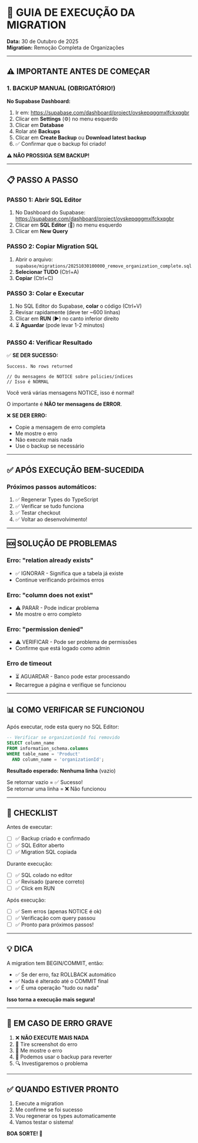 # 🚀 GUIA DE EXECUÇÃO DA MIGRATION

**Data:** 30 de Outubro de 2025  
**Migration:** Remoção Completa de Organizações

---

## ⚠️ IMPORTANTE ANTES DE COMEÇAR

### 1. BACKUP MANUAL (OBRIGATÓRIO!)

**No Supabase Dashboard:**
1. Ir em: https://supabase.com/dashboard/project/ovskepqggmxlfckxqgbr
2. Clicar em **Settings** (⚙️) no menu esquerdo
3. Clicar em **Database**
4. Rolar até **Backups**
5. Clicar em **Create Backup** ou **Download latest backup**
6. ✅ Confirmar que o backup foi criado!

**⚠️ NÃO PROSSIGA SEM BACKUP!**

---

## 📋 PASSO A PASSO

### PASSO 1: Abrir SQL Editor

1. No Dashboard do Supabase: https://supabase.com/dashboard/project/ovskepqggmxlfckxqgbr
2. Clicar em **SQL Editor** (📝) no menu esquerdo
3. Clicar em **New Query**

### PASSO 2: Copiar Migration SQL

1. Abrir o arquivo: `supabase/migrations/20251030100000_remove_organization_complete.sql`
2. **Selecionar TUDO** (Ctrl+A)
3. **Copiar** (Ctrl+C)

### PASSO 3: Colar e Executar

1. No SQL Editor do Supabase, **colar** o código (Ctrl+V)
2. Revisar rapidamente (deve ter ~600 linhas)
3. Clicar em **RUN** (▶️) no canto inferior direito
4. ⏳ **Aguardar** (pode levar 1-2 minutos)

### PASSO 4: Verificar Resultado

✅ **SE DER SUCESSO:**
```
Success. No rows returned

// Ou mensagens de NOTICE sobre policies/índices
// Isso é NORMAL
```

Você verá várias mensagens NOTICE, isso é normal!

O importante é **NÃO ter mensagens de ERROR**.

❌ **SE DER ERRO:**
- Copie a mensagem de erro completa
- Me mostre o erro
- Não execute mais nada
- Use o backup se necessário

---

## ✅ APÓS EXECUÇÃO BEM-SUCEDIDA

### Próximos passos automáticos:

1. ✅ Regenerar Types do TypeScript
2. ✅ Verificar se tudo funciona
3. ✅ Testar checkout
4. ✅ Voltar ao desenvolvimento!

---

## 🆘 SOLUÇÃO DE PROBLEMAS

### Erro: "relation already exists"
- ✅ IGNORAR - Significa que a tabela já existe
- Continue verificando próximos erros

### Erro: "column does not exist"
- ⚠️ PARAR - Pode indicar problema
- Me mostre o erro completo

### Erro: "permission denied"
- ⚠️ VERIFICAR - Pode ser problema de permissões
- Confirme que está logado como admin

### Erro de timeout
- ⏳ AGUARDAR - Banco pode estar processando
- Recarregue a página e verifique se funcionou

---

## 📊 COMO VERIFICAR SE FUNCIONOU

Após executar, rode esta query no SQL Editor:

```sql
-- Verificar se organizationId foi removido
SELECT column_name 
FROM information_schema.columns 
WHERE table_name = 'Product' 
  AND column_name = 'organizationId';
```

**Resultado esperado:** **Nenhuma linha** (vazio)

Se retornar vazio = ✅ Sucesso!  
Se retornar uma linha = ❌ Não funcionou

---

## 🎯 CHECKLIST

Antes de executar:
- [ ] ✅ Backup criado e confirmado
- [ ] ✅ SQL Editor aberto
- [ ] ✅ Migration SQL copiada

Durante execução:
- [ ] ✅ SQL colado no editor
- [ ] ✅ Revisado (parece correto)
- [ ] ✅ Click em RUN

Após execução:
- [ ] ✅ Sem erros (apenas NOTICE é ok)
- [ ] ✅ Verificação com query passou
- [ ] ✅ Pronto para próximos passos!

---

## 💡 DICA

A migration tem BEGIN/COMMIT, então:
- ✅ Se der erro, faz ROLLBACK automático
- ✅ Nada é alterado até o COMMIT final
- ✅ É uma operação "tudo ou nada"

**Isso torna a execução mais segura!**

---

## 🚨 EM CASO DE ERRO GRAVE

1. ❌ **NÃO EXECUTE MAIS NADA**
2. 📸 Tire screenshot do erro
3. 💬 Me mostre o erro
4. 🔄 Podemos usar o backup para reverter
5. 🔍 Investigaremos o problema

---

## ✅ QUANDO ESTIVER PRONTO

1. Execute a migration
2. Me confirme se foi sucesso
3. Vou regenerar os types automaticamente
4. Vamos testar o sistema!

**BOA SORTE! 🚀**


